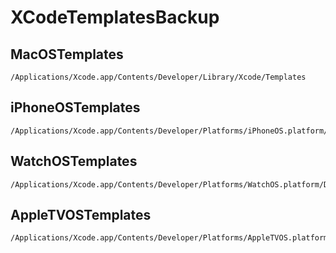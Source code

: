 # XCodeTemplatesBackup

## MacOSTemplates
```
/Applications/Xcode.app/Contents/Developer/Library/Xcode/Templates
```

## iPhoneOSTemplates
```
/Applications/Xcode.app/Contents/Developer/Platforms/iPhoneOS.platform/Developer/Library/Xcode/Templates
```

## WatchOSTemplates
```
/Applications/Xcode.app/Contents/Developer/Platforms/WatchOS.platform/Developer/Library/Xcode/Templates
```

## AppleTVOSTemplates
```
/Applications/Xcode.app/Contents/Developer/Platforms/AppleTVOS.platform/Developer/Library/Xcode/Templates
```

